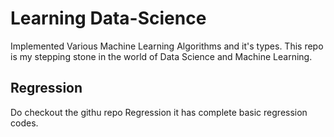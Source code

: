 # Learning Data-Science
Implemented Various Machine Learning Algorithms and it's types. This repo is my stepping stone in the world of Data Science and Machine Learning.

## Regression 
Do checkout the githu repo Regression it has complete basic regression codes.
